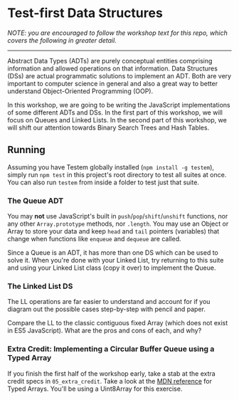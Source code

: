 # Test-first Data Structures

*NOTE: you are encouraged to follow the workshop text for this repo, which covers the following in greater detail.*

---

Abstract Data Types (ADTs) are purely conceptual entities comprising information and allowed operations on that information. Data Structures (DSs) are actual programmatic solutions to implement an ADT. Both are very important to computer science in general and also a great way to better understand Object-Oriented Programming (OOP).

In this workshop, we are going to be writing the JavaScript implementations of some different ADTs and DSs. In the first part of this workshop, we will focus on Queues and Linked Lists. In the second part of this workshop, we will shift our attention towards Binary Search Trees and Hash Tables.

## Running

Assuming you have Testem globally installed (`npm install -g testem`), simply run `npm test` in this project's root directory to test all suites at once. You can also run `testem` from inside a folder to test just that suite.

### The Queue ADT

You may **not** use JavaScript's built in `push`/`pop`/`shift`/`unshift` functions, nor any other `Array.prototype` methods, nor `.length`. You may use an Object or Array to store your data and keep `head` and `tail` pointers (variables) that change when functions like `enqueue` and `dequeue` are called.

Since a Queue is an ADT, it has more than one DS which can be used to solve it. When you're done with your Linked List, try returning to this suite and using your Linked List class (copy it over) to implement the Queue.

### The Linked List DS

The LL operations are far easier to understand and account for if you diagram out the possible cases step-by-step with pencil and paper.

Compare the LL to the classic contiguous fixed Array (which does not exist in ES5 JavaScript). What are the pros and cons of each, and why?

### Extra Credit: Implementing a Circular Buffer Queue using a Typed Array

If you finish the first half of the workshop early, take a stab at the extra credit specs in `05_extra_credit`.
Take a look at the [MDN reference](https://developer.mozilla.org/en-US/docs/Web/JavaScript/Reference/Global_Objects/TypedArray) for Typed Arrays. You'll be using a Uint8Array for this exercise.